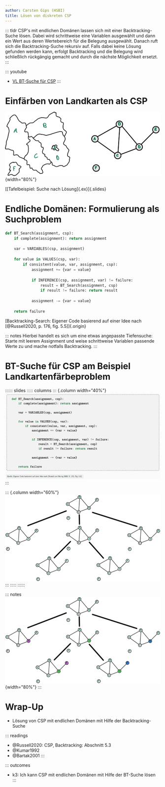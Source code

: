 ```yaml
---
author: Carsten Gips (HSBI)
title: Lösen von diskreten CSP
---
```


::: tldr
CSP's mit endlichen Domänen lassen sich mit einer Backtracking-Suche lösen. Dabei
wird schrittweise eine Variablen ausgewählt und dann ein Wert aus deren Wertebereich
für die Belegung ausgewählt. Danach ruft sich die Backtracking-Suche rekursiv auf.
Falls dabei keine Lösung gefunden werden kann, erfolgt Backtracking und die Belegung
wird schließlich rückgängig gemacht und durch die nächste Möglichkeit ersetzt.
:::

::: youtube
-   [VL BT-Suche für CSP](https://youtu.be/DIY7F2ycyqA)
:::

# Einfärben von Landkarten als CSP

![](images/map_graph.png){width="80%"}

[[Tafelbeispiel: Suche nach Lösung]{.ex}]{.slides}

# Endliche Domänen: Formulierung als Suchproblem

``` python
def BT_Search(assignment, csp):
    if complete(assignment): return assignment

    var = VARIABLES(csp, assignment)

    for value in VALUES(csp, var):
        if consistent(value, var, assignment, csp):
            assignment += {var = value}

            if INFERENCE(csp, assignment, var) != failure:
                result = BT_Search(assignment, csp)
                if result != failure: return result

            assignment -= {var = value}

    return failure
```

[Backtracking-Search: Eigener Code basierend auf einer Idee nach [@Russell2020, p. 176,
fig. 5.5]]{.origin}

::: notes
Hierbei handelt es sich um eine etwas angepasste Tiefensuche: Starte mit leerem
Assignment und weise schrittweise Variablen passende Werte zu und mache notfalls
Backtracking.
:::

# BT-Suche für CSP am Beispiel Landkartenfärbeproblem

:::::: slides
::::: columns
::: {.column width="40%"}
![](images/bt_search.png)
:::

::: {.column width="60%"}
![](images/map_progress_empty.png)
:::
:::::
::::::

::: notes
![](images/map_progress.png){width="80%"}
:::

# Wrap-Up

-   Lösung von CSP mit endlichen Domänen mit Hilfe der Backtracking-Suche

::: readings
-   @Russell2020: CSP, Backtracking: Abschnitt 5.3
-   @Kumar1992
-   @Bartak2001
:::

::: outcomes
-   k3: Ich kann CSP mit endlichen Domänen mit Hilfe der BT-Suche lösen
:::

